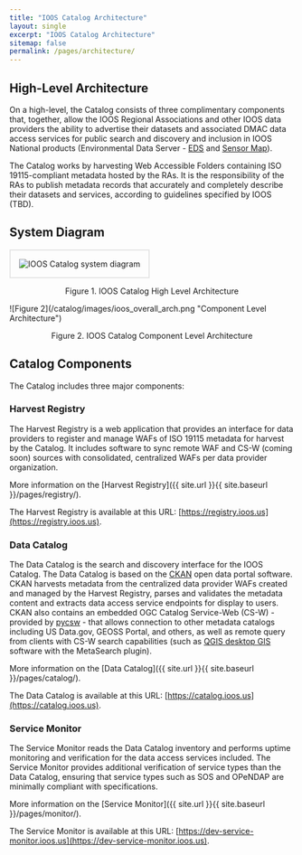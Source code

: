 ```yaml
---
title: "IOOS Catalog Architecture"
layout: single
excerpt: "IOOS Catalog Architecture"
sitemap: false
permalink: /pages/architecture/
---
```


## High-Level Architecture ##
On a high-level, the Catalog consists of three complimentary components that, together, allow the IOOS Regional Associations and other IOOS data providers the ability to advertise
their datasets and associated DMAC data access services for public search and discovery and inclusion in IOOS National products (Environmental Data Server - [EDS](https://eds.ioos.us)
and [Sensor Map](https://sensors.ioos.us)).

The Catalog works by harvesting Web Accessible Folders containing ISO 19115-compliant metadata hosted by the RAs.  It is the responsibility of the RAs to publish metadata records
that accurately and completely describe their datasets and services, according to guidelines specified by IOOS (TBD).  

## System Diagram ##
<img src="{{ site.url }}{{ site.baseurl }}/images/Catalog-DMAC-Arch.png" style="padding: 15px; border: 2px solid #e5e5e5" alt="IOOS Catalog system diagram" title="IOOS Catalog system diagram"/>
<p style="text-align: center">  Figure 1. IOOS Catalog High Level Architecture </p>
![Figure 2](/catalog/images/ioos_overall_arch.png "Component Level Architecture") 
<p style="text-align: center">  Figure 2. IOOS Catalog Component Level Architecture </p>

## Catalog Components ##
The Catalog includes three major components:

### Harvest Registry ###
The Harvest Registry is a web application that provides an interface for data providers to register and manage WAFs of ISO 19115 metadata for harvest by the Catalog.  It includes software to
sync remote WAF and CS-W (coming soon) sources with consolidated, centralized WAFs per data provider organization.  

More information on the [Harvest Registry]({{ site.url }}{{ site.baseurl }}/pages/registry/).

The Harvest Registry is available at this URL: [https://registry.ioos.us](https://registry.ioos.us).

### Data Catalog ###
The Data Catalog is the search and discovery interface for the IOOS Catalog.  The Data Catalog is based on the [CKAN](http://ckan.org/) open data portal software.  CKAN harvests metadata
from the centralized data provider WAFs created and managed by the Harvest Registry, parses and validates the metadata content and extracts data access service endpoints for display to users.
CKAN also contains an embedded OGC Catalog Service-Web (CS-W) - provided by [pycsw](http://pycsw.org/) - that allows connection to other metadata catalogs including US Data.gov, GEOSS Portal, and others, as well as remote query from clients with CS-W search capabilities (such as [QGIS desktop GIS](http://www.qgis.org/) software with the MetaSearch plugin).

More information on the [Data Catalog]({{ site.url }}{{ site.baseurl }}/pages/catalog/).

The Data Catalog is available at this URL: [https://catalog.ioos.us](https://catalog.ioos.us).

### Service Monitor ###
The Service Monitor reads the Data Catalog inventory and performs uptime monitoring and verification for the data access services included.  The Service Monitor provides additional
verification of service types than the Data Catalog, ensuring that service types such as SOS and OPeNDAP are minimally compliant with specifications.  

More information on the [Service Monitor]({{ site.url }}{{ site.baseurl }}/pages/monitor/).

The Service Monitor is available at this URL: [https://dev-service-monitor.ioos.us](https://dev-service-monitor.ioos.us).
